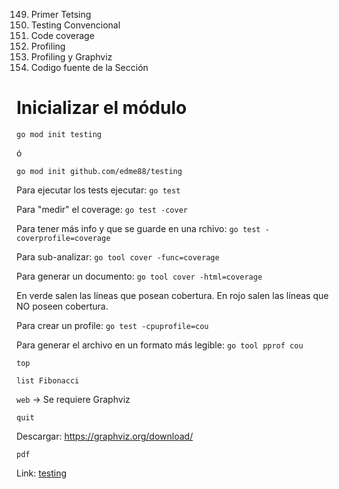149. Primer Tetsing
150. Testing Convencional
151. Code coverage
152. Profiling
153. Profiling y Graphviz
154. Codigo fuente de la Sección

# Inicializar el módulo

`go mod init testing`

ó

`go mod init github.com/edme88/testing`

Para ejecutar los tests ejecutar:
`go test`

Para "medir" el coverage:
`go test -cover`

Para tener más info y que se guarde en una rchivo:
`go test -coverprofile=coverage`

Para sub-analizar:
`go tool cover -func=coverage`

Para generar un documento:
`go tool cover -html=coverage`

En verde salen las líneas que posean cobertura.
En rojo salen las líneas que NO poseen cobertura.

Para crear un profile:
`go test -cpuprofile=cou`

Para generar el archivo en un formato más legible:
`go tool pprof cou`

`top`

`list Fibonacci`

`web` -> Se requiere Graphviz

`quit`

Descargar: https://graphviz.org/download/

`pdf`

Link: [testing](https://github.com/alexroel/curso-go/tree/master/09-testing)
